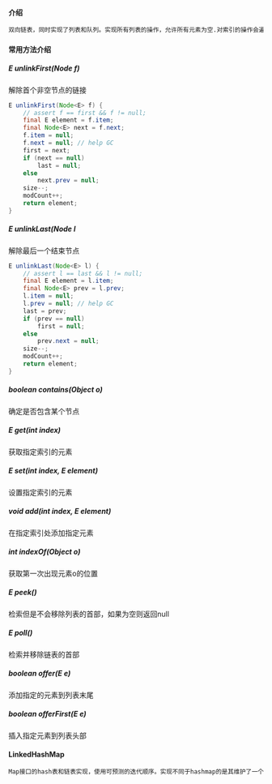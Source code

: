 #### 介绍

```markdown
双向链表，同时实现了列表和队列。实现所有列表的操作，允许所有元素为空.对索引的操作会遍历整个链表。注意这个实现不是同步的，如果多个线程并发获取linklist，并且至少有一个线程修改了链表。那么必须要进行外部同步。否则需要使用@synchronizedList对其进行包装。迭代器创建之后的链表数据结构修正，会抛出@ConcurrentModificationException异常。在并发修改的情况下，迭代器会快速失败，不会冒险去执行。
```

#### 常用方法介绍

##### E unlinkFirst(Node<E> f) 

解除首个非空节点的链接

```java
E unlinkFirst(Node<E> f) {
    // assert f == first && f != null;
    final E element = f.item;
    final Node<E> next = f.next;
    f.item = null;
    f.next = null; // help GC
    first = next;
    if (next == null)
        last = null;
    else
        next.prev = null;
    size--;
    modCount++;
    return element;
}
```

##### E unlinkLast(Node<E> l

解除最后一个结束节点

```java
E unlinkLast(Node<E> l) {
    // assert l == last && l != null;
    final E element = l.item;
    final Node<E> prev = l.prev;
    l.item = null;
    l.prev = null; // help GC
    last = prev;
    if (prev == null)
        first = null;
    else
        prev.next = null;
    size--;
    modCount++;
    return element;
}
```

##### boolean contains(Object o)

确定是否包含某个节点

##### E get(int index)

获取指定索引的元素

##### E set(int index, E element)

设置指定索引的元素

##### void add(int index, E element) 

在指定索引处添加指定元素

##### int indexOf(Object o)

获取第一次出现元素o的位置

##### E peek()

检索但是不会移除列表的首部，如果为空则返回null

##### E poll()

检索并移除链表的首部

##### boolean offer(E e)

添加指定的元素到列表末尾

##### boolean offerFirst(E e)

插入指定元素到列表头部

#### LinkedHashMap

```markdown
Map接口的hash表和链表实现，使用可预测的迭代顺序。实现不同于hashmap的是其维护了一个双向链表.注意到当一个key重新插入到链表的时候.顺序不受影响.
```

